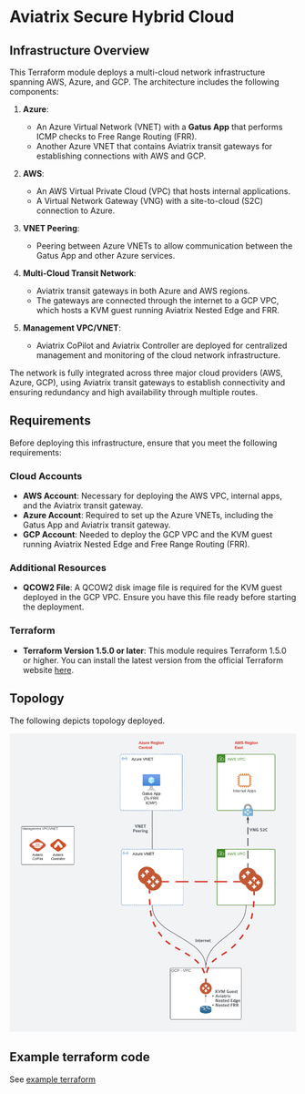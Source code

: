 # Aviatrix Secure Hybrid Cloud

## Infrastructure Overview

This Terraform module deploys a multi-cloud network infrastructure spanning AWS, Azure, and GCP. The architecture includes the following components:

1. **Azure**:
   - An Azure Virtual Network (VNET) with a **Gatus App** that performs ICMP checks to Free Range Routing (FRR).
   - Another Azure VNET that contains Aviatrix transit gateways for establishing connections with AWS and GCP.

2. **AWS**:
   - An AWS Virtual Private Cloud (VPC) that hosts internal applications.
   - A Virtual Network Gateway (VNG) with a site-to-cloud (S2C) connection to Azure.

3. **VNET Peering**:
   - Peering between Azure VNETs to allow communication between the Gatus App and other Azure services.

4. **Multi-Cloud Transit Network**:
   - Aviatrix transit gateways in both Azure and AWS regions.
   - The gateways are connected through the internet to a GCP VPC, which hosts a KVM guest running Aviatrix Nested Edge and FRR.

5. **Management VPC/VNET**:
   - Aviatrix CoPilot and Aviatrix Controller are deployed for centralized management and monitoring of the cloud network infrastructure.

The network is fully integrated across three major cloud providers (AWS, Azure, GCP), using Aviatrix transit gateways to establish connectivity and ensuring redundancy and high availability through multiple routes.

## Requirements

Before deploying this infrastructure, ensure that you meet the following requirements:

### Cloud Accounts

- **AWS Account**: Necessary for deploying the AWS VPC, internal apps, and the Aviatrix transit gateway.
- **Azure Account**: Required to set up the Azure VNETs, including the Gatus App and Aviatrix transit gateway.
- **GCP Account**: Needed to deploy the GCP VPC and the KVM guest running Aviatrix Nested Edge and Free Range Routing (FRR).

### Additional Resources

- **QCOW2 File**: A QCOW2 disk image file is required for the KVM guest deployed in the GCP VPC. Ensure you have this file ready before starting the deployment.

### Terraform

- **Terraform Version 1.5.0 or later**: This module requires Terraform 1.5.0 or higher. You can install the latest version from the official Terraform website [here](https://www.terraform.io/downloads.html).

## Topology

The following depicts topology deployed.

![Topology](sp3.png)

## Example terraform code

See [example terraform](example)

